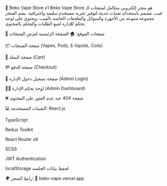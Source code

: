 🚬 Beko Vape Store v1
Beko Vape Store هو متجر إلكتروني متكامل لمنتجات الـ فيب، مصمم باستخدام تقنيات حديثة لتوفير تجربة مستخدم سلسة واحترافية.
يضم المتجر مجموعة متنوعة من الأجهزة والسوائل والملحقات الخاصة بالفيب، ويحتوي على لوحة تحكم للإدارة لتتبع الطلبات والتحكم بالمحتوى.

🧭 صفحات الموقع:
🏠 الصفحة الرئيسية لعرض المنتجات

📦 صفحة المنتجات (Vapes, Pods, E-liquids, Coils)

🛒 صفحة السلة (Cart)

💳 صفحة الدفع (Checkout)

🔐 صفحة تسجيل دخول الإدارة (Admin Login)

🧑‍💼 لوحة تحكم الإدارة (Admin Dashboard)

❌ صفحة 404 عند عدم العثور على المحتوى

💻 التقنيات المستخدمة:
React.js

TypeScript

Redux Toolkit

React Router v6

SCSS

JWT Authentication

localStorage لحفظ بيانات الجلسة

🌍 رابط المتجر:
🔗 beko-vape.vercel.app

